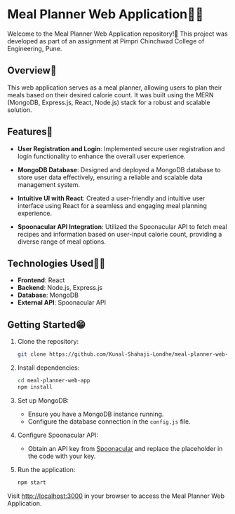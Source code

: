
# Meal Planner Web Application🍕🥗

Welcome to the Meal Planner Web Application repository!🐼 This project was developed as part of an assignment at Pimpri Chinchwad College of Engineering, Pune.

## Overview📖

This web application serves as a meal planner, allowing users to plan their meals based on their desired calorie count. It was built using the MERN (MongoDB, Express.js, React, Node.js) stack for a robust and scalable solution.

## Features🔖

- **User Registration and Login**: Implemented secure user registration and login functionality to enhance the overall user experience.

- **MongoDB Database**: Designed and deployed a MongoDB database to store user data effectively, ensuring a reliable and scalable data management system.

- **Intuitive UI with React**: Created a user-friendly and intuitive user interface using React for a seamless and engaging meal planning experience.

- **Spoonacular API Integration**: Utilized the Spoonacular API to fetch meal recipes and information based on user-input calorie count, providing a diverse range of meal options.

## Technologies Used👨‍💻

- **Frontend**: React
- **Backend**: Node.js, Express.js
- **Database**: MongoDB
- **External API**: Spoonacular API

## Getting Started😁

1. Clone the repository:

   ```bash
   git clone https://github.com/Kunal-Shahaji-Londhe/meal-planner-web-app.git
   ```

2. Install dependencies:

   ```bash
   cd meal-planner-web-app
   npm install
   ```

3. Set up MongoDB:

   - Ensure you have a MongoDB instance running.
   - Configure the database connection in the `config.js` file.

4. Configure Spoonacular API:

   - Obtain an API key from [Spoonacular](https://spoonacular.com/food-api) and replace the placeholder in the code with your key.

5. Run the application:

   ```bash
   npm start
   ```

Visit [http://localhost:3000](http://localhost:3000) in your browser to access the Meal Planner Web Application.



